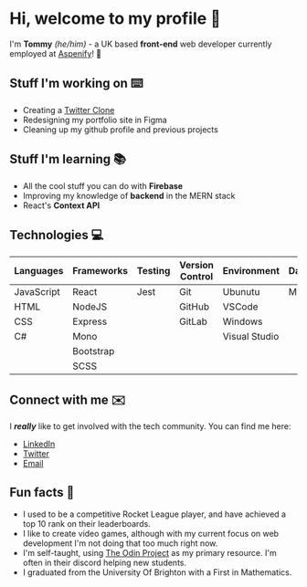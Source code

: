 # Hi, welcome to my profile 👋
I'm **Tommy** _(he/him)_ - a UK based **front-end** web developer currently employed at [Aspenify](https://www.aspenify.com/)! 🚀

## Stuff I'm working on ⌨️
- Creating a [Twitter Clone](https://github.com/arkii1/twitter-app)
- Redesigning my portfolio site in Figma
- Cleaning up my github profile and previous projects

## Stuff I'm learning 📚
- All the cool stuff you can do with **Firebase** 
- Improving my knowledge of **backend** in the MERN stack
- React's **Context API**

## Technologies  💻

| Languages     | Frameworks    | Testing |  Version Control | Environment   | Database |  Other       |
| ------------- | ------------- | ------- | ---------------- | ------------- | -------- | ------------ |
| JavaScript    | React         | Jest    | Git              | Ubunutu       | Mongodb  | npm          |
| HTML          | NodeJS        |         | GitHub           | VSCode        |          | Webpack      | 
| CSS           | Express       |         | GitLab           | Windows       |          | Firebase     |
| C#            | Mono          |         |                  | Visual Studio |          | Unity        |
|               | Bootstrap     |         |                  |               |          |              |
|               | SCSS          |         |                  |               |          |              |

<!-- Other stuff to add: 
- mongoose
- C++? Python? Jupyter Notebook? Matlab? RStudio?
-  -->

## Connect with me ✉️
I **_really_** like to get involved with the tech community. You can find me here:
- [LinkedIn](https://www.linkedin.com/in/tommymapp/)
- [Twitter](https://twitter.com/thetommymapp)
- [Email](tommy.mapp@hotmail.com)

## Fun facts 🎈
- I used to be a competitive Rocket League player, and have achieved a top 10 rank on their leaderboards.
- I like to create video games, although with my current focus on web development I'm not doing that too much right now.
- I'm self-taught, using [The Odin Project](https://www.theodinproject.com/about) as my primary resource. I'm often in their discord helping new students.
- I graduated from the University Of Brighton with a First in Mathematics.
<!--
**arkii1/arkii1** is a ✨ _special_ ✨ repository because its `README.md` (this file) appears on your GitHub profile.

Here are some ideas to get you started:

- 🔭 I’m currently working on ...
- 🌱 I’m currently learning ...
- 👯 I’m looking to collaborate on ...
- 🤔 I’m looking for help with ...
- 💬 Ask me about ...
- 📫 How to reach me: ...
- 😄 Pronouns: ...
- ⚡ Fun fact: ...
-->
